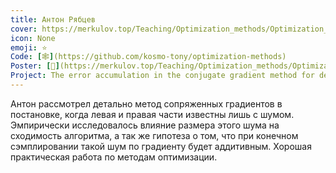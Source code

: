 ```yaml
---
title: Антон Рябцев
cover: https://merkulov.top/Teaching/Optimization_methods/Optimization_methods_____/Лучшие_проекты_по_оптимизации_2019/Антон_Рябцев/ryabtsev.png
icon: None
emoji: ⭐
Code: [🕸](https://github.com/kosmo-tony/optimization-methods)
Poster: [📎](https://merkulov.top/Teaching/Optimization_methods/Optimization_methods_____/Лучшие_проекты_по_оптимизации_2019/Антон_Рябцев/ryabtsev.pdf)
Project: The error accumulation in the conjugate gradient method for degenerate problem
---
```


Антон рассмотрел детально метод сопряженных градиентов в постановке, когда левая и правая части известны лишь с шумом. Эмпирически исследовалось влияние размера этого шума на сходимость алгоритма, а так же гипотеза о том, что при конечном сэмплировании такой шум по градиенту будет аддитивным. Хорошая практическая работа по методам оптимизации.
